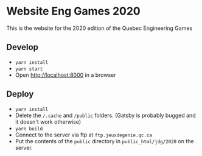 # Website Eng Games 2020

This is the website for the 2020 edition of the Quebec Engineering Games

## Develop

* `yarn install`
* `yarn start`
* Open [http://localhost:8000](http://localhost:8000) in a browser

## Deploy

* `yarn install`
* Delete the `/.cache` and `/public` folders. (Gatsby is probably bugged and it doesn't work otherwise)
* `yarn build`
* Connect to the server via ftp at `ftp.jeuxdegenie.qc.ca`
* Put the contents of the `public` directory in `public_html/jdg/2020` on the server.

